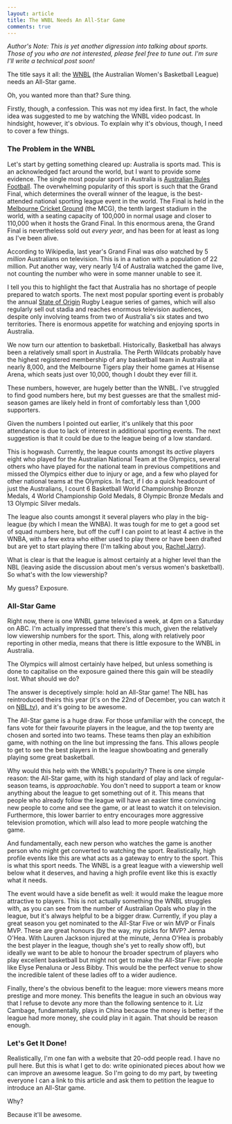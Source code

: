 ```yaml
---
layout: article
title: The WNBL Needs An All-Star Game
comments: true
---
```


_Author's Note: This is yet another digression into talking about sports.
Those of you who are not interested, please feel free to tune out. I'm sure
I'll write a technical post soon!_

The title says it all: the [WNBL](http://www.wnbl.com.au/) (the Australian
Women's Basketball League) needs an All-Star game.

Oh, you wanted more than that? Sure thing.

Firstly, though, a confession. This was not my idea first. In fact, the whole
idea was suggested to me by watching the WNBL video podcast. In hindsight,
however, it's obvious. To explain why it's obvious, though, I need to cover a
few things.

### The Problem in the WNBL

Let's start by getting something cleared up: Australia is sports mad. This is
an acknowledged fact around the world, but I want to provide some evidence.
The single most popular sport in Australia is
[Australian Rules Football](http://en.wikipedia.org/wiki/Australian_rules_football).
The overwhelming popularity of this sport is such that the Grand Final, which
determines the overall winner of the league, is the best-attended national
sporting league event in the world. The Final is held in the
[Melbourne Cricket Ground](http://en.wikipedia.org/wiki/MCG) (the MCG), the
tenth largest stadium in the world, with a seating capacity of 100,000 in
normal usage and closer to 110,000 when it hosts the Grand Final. In this
enormous arena, the Grand Final is nevertheless sold out _every year_, and has
been for at least as long as I've been alive.

According to Wikipedia, last year's Grand Final was _also_ watched by 5
_million_ Australians on television. This is in a nation with a population of
22 million. Put another way, very nearly 1/4 of Australia watched the game
live, not counting the number who were in some manner unable to see it.

I tell you this to highlight the fact that Australia has no shortage of people
prepared to watch sports. The next most popular sporting event is probably the
annual [State of Origin](http://en.wikipedia.org/wiki/State_of_Origin_series)
Rugby League series of games, which will also regularly sell out stadia and
reaches enormous television audiences, despite only involving teams from two
of Australia's six states and two territories. There is enormous appetite for
watching and enjoying sports in Australia.

We now turn our attention to basketball. Historically, Basketball has always
been a relatively small sport in Australia. The Perth Wildcats probably have
the highest registered membership of any basketball team in Australia at
nearly 8,000, and the Melbourne Tigers play their home games at Hisense Arena,
which seats just over 10,000, though I doubt they ever fill it.

These numbers, however, are hugely better than the WNBL. I've struggled to
find good numbers here, but my best guesses are that the smallest mid-season
games are likely held in front of comfortably less than 1,000 supporters.

Given the numbers I pointed out earlier, it's unlikely that this poor
attendance is due to lack of interest in additional sporting events. The next
suggestion is that it could be due to the league being of a low standard.

This is hogwash. Currently, the league counts amongst its _active_ players
eight who played for the Australian National Team at the Olympics, several
others who have played for the national team in previous competitions and
missed the Olympics either due to injury or age, and a few who played for
other national teams at the Olympics. In fact, if I do a quick headcount of
just the Australians, I count 6 Basketball World Championship Bronze Medals,
4 World Championship Gold Medals, 8 Olympic Bronze Medals and 13 Olympic
Silver medals.

The league also counts amongst it several players who play in the big-league
(by which I mean the WNBA). It was tough for me to get a good set of squad
numbers here, but off the cuff I can point to at least 4 active in the WNBA,
with a few extra who either used to play there or have been drafted but are
yet to start playing there (I'm talking about you,
[Rachel Jarry](https://twitter.com/rmjarry)).

What is clear is that the league is almost certainly at a higher level than
the NBL (leaving aside the discussion about men's versus women's basketball).
So what's with the low viewership?

My guess? Exposure.

### All-Star Game

Right now, there is one WNBL game televised a week, at 4pm on a Saturday on
ABC. I'm actually impressed that there's this much, given the relatively low
viewership numbers for the sport. This, along with relatively poor reporting
in other media, means that there is little exposure to the WNBL in Australia.

The Olympics will almost certainly have helped, but unless something is done
to capitalise on the exposure gained there this gain will be steadily lost.
What should we do?

The answer is deceptively simple: hold an All-Star game! The NBL has
reintroduced theirs this year (it's on the 22nd of December, you can watch
it on [NBL.tv](http://www.nbl.tv/)), and it's going to be awesome.

The All-Star game is a huge draw. For those unfamiliar with the concept, the
fans vote for their favourite players in the league, and the top twenty are
chosen and sorted into two teams. These teams then play an exhibition game,
with nothing on the line but impressing the fans. This allows people to get to
see the best players in the league showboating and generally playing some
great basketball.

Why would this help with the WNBL's popularity? There is one simple reason:
the All-Star game, with its high standard of play and lack of regular-season
teams, is _approachable_. You don't need to support a team or know anything
about the league to get something out of it. This means that people who
already follow the league will have an easier time convincing new people to
come and see the game, or at least to watch it on television. Furthermore,
this lower barrier to entry encourages more aggressive television promotion,
which will also lead to more people watching the game.

And fundamentally, each new person who watches the game is another person who
might get converted to watching the sport. Realistically, high profile events
like this are what acts as a gateway to entry to the sport. This is what this
sport needs. The WNBL is a great league with a viewership well below what it
deserves, and having a high profile event like this is exactly what it needs.

The event would have a side benefit as well: it would make the league more
attractive to players. This is not actually something the WNBL struggles with,
as you can see from the number of Australian Opals who play in the league,
but it's always helpful to be a bigger draw. Currently, if you play a great
season you get nominated to the All-Star Five or win MVP or Finals MVP. These
are great honours (by the way, my picks for MVP? Jenna O'Hea. With Lauren
Jackson injured at the minute, Jenna O'Hea is probably the best player in the
league, though she's yet to really show off), but ideally we want to be able
to honour the broader spectrum of players who play excellent basketball but
might not get to make the All-Star Five: people like Elyse Penaluna or Jess
Bibby. This would be the perfect venue to show the incredible talent of these
ladies off to a wider audience.

Finally, there's the obvious benefit to the league: more viewers means more
prestige and more money. This benefits the league in such an obvious way that
I refuse to devote any more than the following sentence to it. Liz Cambage,
fundamentally, plays in China because the money is better; if the league had
more money, she could play in it again. That should be reason enough.

### Let's Get It Done!

Realistically, I'm one fan with a website that 20-odd people read. I have no
pull here. But this is what I get to do: write opinionated pieces about how
we can improve an awesome league. So I'm going to do my part, by tweeting
everyone I can a link to this article and ask them to petition the league to
introduce an All-Star game.

Why?

Because it'll be awesome.
